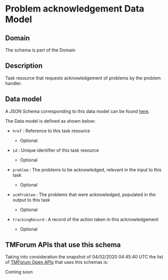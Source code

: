 # Problem acknowledgement Data Model

## Domain

The  schema is part of the  Domain

## Description

Task resource that requests acknowledgement of problems by the problem handler.

## Data model

A JSON Schema corresponding to this data model can be found
[here](https://github.com/tmforum-rand/schemas/blob/candidates/Service/ProblemAcknowledgement.schema.json).

The Data model is defined as shown below:
- `href` : Reference to this task resource

  - Optional

- `id` : Unique identifier of this task resource

  - Optional

- `problem` : The problems to be acknowledged, relevant in the input to this task

  - Optional

- `ackProblem` : The problems that were acknowledged, populated in the output to this task

  - Optional

- `trackingRecord` : A record of the action taken in this acknowledgement

  - Optional





## TMForum APIs that use this schema

Taking into consideration the snapshot of 04/02/2020 04:45:40 UTC the list of [TMForum Open APIs](https://www.tmforum.org/open-apis/) that uses this schemas is:

Coming soon